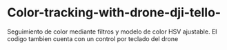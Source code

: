 # Color-tracking-with-drone-dji-tello-

Seguimiento de color mediante filtros y modelo de color HSV ajustable. El codigo tambien cuenta con un control por teclado del drone 
